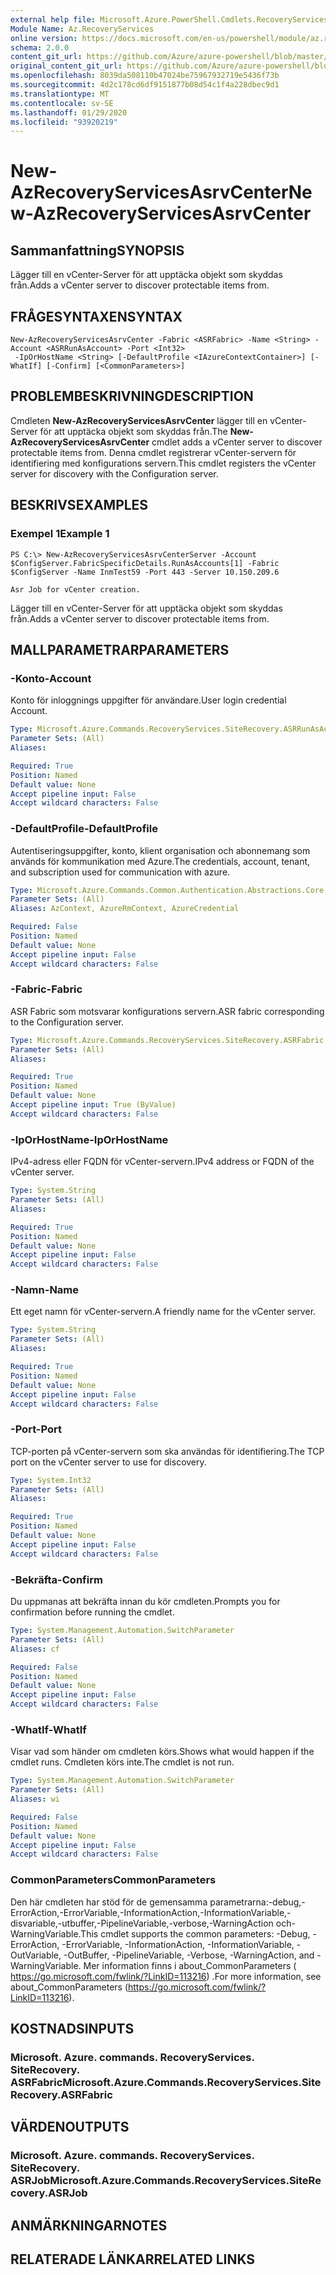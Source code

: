 ```yaml
---
external help file: Microsoft.Azure.PowerShell.Cmdlets.RecoveryServices.SiteRecovery.dll-Help.xml
Module Name: Az.RecoveryServices
online version: https://docs.microsoft.com/en-us/powershell/module/az.recoveryservices/new-azrecoveryservicesasrvcenter
schema: 2.0.0
content_git_url: https://github.com/Azure/azure-powershell/blob/master/src/RecoveryServices/RecoveryServices/help/New-AzRecoveryServicesAsrvCenter.md
original_content_git_url: https://github.com/Azure/azure-powershell/blob/master/src/RecoveryServices/RecoveryServices/help/New-AzRecoveryServicesAsrvCenter.md
ms.openlocfilehash: 8039da508110b47024be75967932719e5436f73b
ms.sourcegitcommit: 4d2c178cd6df9151877b08d54c1f4a228dbec9d1
ms.translationtype: MT
ms.contentlocale: sv-SE
ms.lasthandoff: 01/29/2020
ms.locfileid: "93920219"
---
```

# <span data-ttu-id="492c0-101">New-AzRecoveryServicesAsrvCenter</span><span class="sxs-lookup"><span data-stu-id="492c0-101">New-AzRecoveryServicesAsrvCenter</span></span>

## <span data-ttu-id="492c0-102">Sammanfattning</span><span class="sxs-lookup"><span data-stu-id="492c0-102">SYNOPSIS</span></span>
<span data-ttu-id="492c0-103">Lägger till en vCenter-Server för att upptäcka objekt som skyddas från.</span><span class="sxs-lookup"><span data-stu-id="492c0-103">Adds a vCenter server to discover protectable items from.</span></span>

## <span data-ttu-id="492c0-104">FRÅGESYNTAXEN</span><span class="sxs-lookup"><span data-stu-id="492c0-104">SYNTAX</span></span>

```
New-AzRecoveryServicesAsrvCenter -Fabric <ASRFabric> -Name <String> -Account <ASRRunAsAccount> -Port <Int32>
 -IpOrHostName <String> [-DefaultProfile <IAzureContextContainer>] [-WhatIf] [-Confirm] [<CommonParameters>]
```

## <span data-ttu-id="492c0-105">PROBLEMBESKRIVNING</span><span class="sxs-lookup"><span data-stu-id="492c0-105">DESCRIPTION</span></span>
<span data-ttu-id="492c0-106">Cmdleten **New-AzRecoveryServicesAsrvCenter** lägger till en vCenter-Server för att upptäcka objekt som skyddas från.</span><span class="sxs-lookup"><span data-stu-id="492c0-106">The **New-AzRecoveryServicesAsrvCenter** cmdlet adds a vCenter server to discover protectable items from.</span></span> <span data-ttu-id="492c0-107">Denna cmdlet registrerar vCenter-servern för identifiering med konfigurations servern.</span><span class="sxs-lookup"><span data-stu-id="492c0-107">This cmdlet registers the vCenter server for discovery with the Configuration server.</span></span>

## <span data-ttu-id="492c0-108">BESKRIVS</span><span class="sxs-lookup"><span data-stu-id="492c0-108">EXAMPLES</span></span>

### <span data-ttu-id="492c0-109">Exempel 1</span><span class="sxs-lookup"><span data-stu-id="492c0-109">Example 1</span></span>
```
PS C:\> New-AzRecoveryServicesAsrvCenterServer -Account $ConfigServer.FabricSpecificDetails.RunAsAccounts[1] -Fabric $ConfigServer -Name InmTest59 -Port 443 -Server 10.150.209.6

Asr Job for vCenter creation.
```

<span data-ttu-id="492c0-110">Lägger till en vCenter-Server för att upptäcka objekt som skyddas från.</span><span class="sxs-lookup"><span data-stu-id="492c0-110">Adds a vCenter server to discover protectable items from.</span></span>

## <span data-ttu-id="492c0-111">MALLPARAMETRAR</span><span class="sxs-lookup"><span data-stu-id="492c0-111">PARAMETERS</span></span>

### <span data-ttu-id="492c0-112">-Konto</span><span class="sxs-lookup"><span data-stu-id="492c0-112">-Account</span></span>
<span data-ttu-id="492c0-113">Konto för inloggnings uppgifter för användare.</span><span class="sxs-lookup"><span data-stu-id="492c0-113">User login credential Account.</span></span>

```yaml
Type: Microsoft.Azure.Commands.RecoveryServices.SiteRecovery.ASRRunAsAccount
Parameter Sets: (All)
Aliases:

Required: True
Position: Named
Default value: None
Accept pipeline input: False
Accept wildcard characters: False
```

### <span data-ttu-id="492c0-114">-DefaultProfile</span><span class="sxs-lookup"><span data-stu-id="492c0-114">-DefaultProfile</span></span>
<span data-ttu-id="492c0-115">Autentiseringsuppgifter, konto, klient organisation och abonnemang som används för kommunikation med Azure.</span><span class="sxs-lookup"><span data-stu-id="492c0-115">The credentials, account, tenant, and subscription used for communication with azure.</span></span>

```yaml
Type: Microsoft.Azure.Commands.Common.Authentication.Abstractions.Core.IAzureContextContainer
Parameter Sets: (All)
Aliases: AzContext, AzureRmContext, AzureCredential

Required: False
Position: Named
Default value: None
Accept pipeline input: False
Accept wildcard characters: False
```

### <span data-ttu-id="492c0-116">-Fabric</span><span class="sxs-lookup"><span data-stu-id="492c0-116">-Fabric</span></span>
<span data-ttu-id="492c0-117">ASR Fabric som motsvarar konfigurations servern.</span><span class="sxs-lookup"><span data-stu-id="492c0-117">ASR fabric corresponding to the Configuration server.</span></span>

```yaml
Type: Microsoft.Azure.Commands.RecoveryServices.SiteRecovery.ASRFabric
Parameter Sets: (All)
Aliases:

Required: True
Position: Named
Default value: None
Accept pipeline input: True (ByValue)
Accept wildcard characters: False
```

### <span data-ttu-id="492c0-118">-IpOrHostName</span><span class="sxs-lookup"><span data-stu-id="492c0-118">-IpOrHostName</span></span>
<span data-ttu-id="492c0-119">IPv4-adress eller FQDN för vCenter-servern.</span><span class="sxs-lookup"><span data-stu-id="492c0-119">IPv4 address or FQDN of the vCenter server.</span></span>

```yaml
Type: System.String
Parameter Sets: (All)
Aliases:

Required: True
Position: Named
Default value: None
Accept pipeline input: False
Accept wildcard characters: False
```

### <span data-ttu-id="492c0-120">-Namn</span><span class="sxs-lookup"><span data-stu-id="492c0-120">-Name</span></span>
<span data-ttu-id="492c0-121">Ett eget namn för vCenter-servern.</span><span class="sxs-lookup"><span data-stu-id="492c0-121">A friendly name for the vCenter server.</span></span>

```yaml
Type: System.String
Parameter Sets: (All)
Aliases:

Required: True
Position: Named
Default value: None
Accept pipeline input: False
Accept wildcard characters: False
```

### <span data-ttu-id="492c0-122">-Port</span><span class="sxs-lookup"><span data-stu-id="492c0-122">-Port</span></span>
<span data-ttu-id="492c0-123">TCP-porten på vCenter-servern som ska användas för identifiering.</span><span class="sxs-lookup"><span data-stu-id="492c0-123">The TCP port on the vCenter server to use for discovery.</span></span>

```yaml
Type: System.Int32
Parameter Sets: (All)
Aliases:

Required: True
Position: Named
Default value: None
Accept pipeline input: False
Accept wildcard characters: False
```

### <span data-ttu-id="492c0-124">-Bekräfta</span><span class="sxs-lookup"><span data-stu-id="492c0-124">-Confirm</span></span>
<span data-ttu-id="492c0-125">Du uppmanas att bekräfta innan du kör cmdleten.</span><span class="sxs-lookup"><span data-stu-id="492c0-125">Prompts you for confirmation before running the cmdlet.</span></span>

```yaml
Type: System.Management.Automation.SwitchParameter
Parameter Sets: (All)
Aliases: cf

Required: False
Position: Named
Default value: None
Accept pipeline input: False
Accept wildcard characters: False
```

### <span data-ttu-id="492c0-126">-WhatIf</span><span class="sxs-lookup"><span data-stu-id="492c0-126">-WhatIf</span></span>
<span data-ttu-id="492c0-127">Visar vad som händer om cmdleten körs.</span><span class="sxs-lookup"><span data-stu-id="492c0-127">Shows what would happen if the cmdlet runs.</span></span>
<span data-ttu-id="492c0-128">Cmdleten körs inte.</span><span class="sxs-lookup"><span data-stu-id="492c0-128">The cmdlet is not run.</span></span>

```yaml
Type: System.Management.Automation.SwitchParameter
Parameter Sets: (All)
Aliases: wi

Required: False
Position: Named
Default value: None
Accept pipeline input: False
Accept wildcard characters: False
```

### <span data-ttu-id="492c0-129">CommonParameters</span><span class="sxs-lookup"><span data-stu-id="492c0-129">CommonParameters</span></span>
<span data-ttu-id="492c0-130">Den här cmdleten har stöd för de gemensamma parametrarna:-debug,-ErrorAction,-ErrorVariable,-InformationAction,-InformationVariable,-disvariable,-utbuffer,-PipelineVariable,-verbose,-WarningAction och-WarningVariable.</span><span class="sxs-lookup"><span data-stu-id="492c0-130">This cmdlet supports the common parameters: -Debug, -ErrorAction, -ErrorVariable, -InformationAction, -InformationVariable, -OutVariable, -OutBuffer, -PipelineVariable, -Verbose, -WarningAction, and -WarningVariable.</span></span> <span data-ttu-id="492c0-131">Mer information finns i about_CommonParameters ( https://go.microsoft.com/fwlink/?LinkID=113216) .</span><span class="sxs-lookup"><span data-stu-id="492c0-131">For more information, see about_CommonParameters (https://go.microsoft.com/fwlink/?LinkID=113216).</span></span>

## <span data-ttu-id="492c0-132">KOSTNADS</span><span class="sxs-lookup"><span data-stu-id="492c0-132">INPUTS</span></span>

### <span data-ttu-id="492c0-133">Microsoft. Azure. commands. RecoveryServices. SiteRecovery. ASRFabric</span><span class="sxs-lookup"><span data-stu-id="492c0-133">Microsoft.Azure.Commands.RecoveryServices.SiteRecovery.ASRFabric</span></span>

## <span data-ttu-id="492c0-134">VÄRDEN</span><span class="sxs-lookup"><span data-stu-id="492c0-134">OUTPUTS</span></span>

### <span data-ttu-id="492c0-135">Microsoft. Azure. commands. RecoveryServices. SiteRecovery. ASRJob</span><span class="sxs-lookup"><span data-stu-id="492c0-135">Microsoft.Azure.Commands.RecoveryServices.SiteRecovery.ASRJob</span></span>

## <span data-ttu-id="492c0-136">ANMÄRKNINGAR</span><span class="sxs-lookup"><span data-stu-id="492c0-136">NOTES</span></span>

## <span data-ttu-id="492c0-137">RELATERADE LÄNKAR</span><span class="sxs-lookup"><span data-stu-id="492c0-137">RELATED LINKS</span></span>
